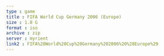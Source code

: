 ```yaml
---
type : game
title : FIFA World Cup Germany 2006 (Europe)
size : 1.8 G
format : iso
archive : zip
server : myrient
link2 : FIFA%20World%20Cup%20Germany%202006%20%28Europe%29
---
```

